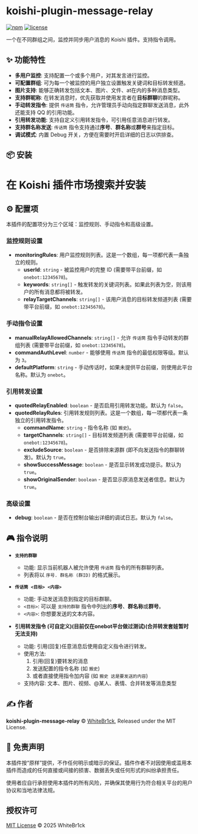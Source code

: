 # koishi-plugin-message-relay

[![npm](https://img.shields.io/npm/v/koishi-plugin-message-relay)](https://www.npmjs.com/package/koishi-plugin-message-relay)
[![license](https://img.shields.io/npm/l/koishi-plugin-message-relay)](https://github.com/WhiteBr1ck/koishi-plugin-message-relay/blob/main/LICENSE)

一个在不同群组之间，监控并同步用户消息的 Koishi 插件。支持指令调用。

## ✨ 功能特性

- **多用户监控**: 支持配置一个或多个用户，对其发言进行监控。
- **可配置群组**: 可为每一个被监控的用户独立设置触发关键词和目标转发频道。
- **图片支持**: 能够正确转发包括文本、图片、文件、at在内的多种消息类型。
- **支持群昵称**: 在转发消息时，优先获取并使用发言者在**目标群聊**的群昵称。
- **手动转发指令**: 提供 `传话筒` 指令，允许管理员手动向指定群聊发送消息，此外还能支持 QQ 的引用功能。
- **引用转发功能**: 支持自定义引用转发指令，可引用任意消息进行转发。
- **支持群名称发送**: `传话筒` 指令支持通过**序号**、**群名称**或**群号**来指定目标。
- **调试模式**: 内置 Debug 开关，方便在需要时开启详细的日志以供排查。

## 📦 安装

# 在 Koishi 插件市场搜索并安装


## ⚙️ 配置项

本插件的配置项分为三个区域：监控规则、手动指令和高级设置。

### 监控规则设置

- **monitoringRules**: 用户监控规则列表。这是一个数组，每一项都代表一条独立的规则。
  - **userId**: `string` - 被监控用户的完整 ID (需要带平台前缀，如 `onebot:12345678`)。
  - **keywords**: `string[]` - 触发转发的关键词列表。如果此列表为空，则该用户的所有消息都将被转发。
  - **relayTargetChannels**: `string[]` - 该用户消息的目标转发频道列表 (需要带平台前缀，如 `onebot:12345678`)。

### 手动指令设置

- **manualRelayAllowedChannels**: `string[]` - 允许 `传话筒` 指令手动转发的群组列表 (需要带平台前缀，如 `onebot:12345678`)。
- **commandAuthLevel**: `number` - 能够使用 `传话筒` 指令的最低权限等级。默认为 `3`。
- **defaultPlatform**: `string` - 手动传话时，如果未提供平台前缀，则使用此平台名称。默认为 `onebot`。

### 引用转发设置

- **quotedRelayEnabled**: `boolean` - 是否启用引用转发功能。默认为 `false`。
- **quotedRelayRules**: 引用转发规则列表。这是一个数组，每一项都代表一条独立的引用转发指令。
  - **commandName**: `string` - 指令名称 (如 `搬史`)。
  - **targetChannels**: `string[]` - 目标转发频道列表 (需要带平台前缀，如 `onebot:12345678`)。
  - **excludeSource**: `boolean` - 是否排除来源群 (即不向发送指令的群聊转发)。默认为 `true`。
  - **showSuccessMessage**: `boolean` - 是否显示转发成功提示。默认为 `true`。
  - **showOriginalSender**: `boolean` - 是否显示原消息发送者信息。默认为 `true`。

### 高级设置

- **debug**: `boolean` - 是否在控制台输出详细的调试日志。默认为 `false`。

## 🎮 指令说明

- **`支持的群聊`**
  - 功能: 显示当前机器人被允许使用 `传话筒` 指令的所有群聊列表。
  - 列表将以 `序号. 群名称 (群ID)` 的格式展示。

- **`传话筒 <目标> <内容>`**
  - 功能: 手动发送消息到指定的目标群聊。
  - `<目标>`: 可以是 `支持的群聊` 指令中列出的**序号**、**群名称**或**群号**。
  - `<内容>`: 你想要发送的文本内容。

- **引用转发指令 (可自定义)(目前仅在onebot平台做过测试)(合并转发套娃暂时无法支持)**
  - 功能: 引用(回复)任意消息后使用自定义指令进行转发。
  - 使用方法: 
    1. 引用(回复)要转发的消息
    2. 发送配置的指令名称 (如 `搬史`)
    3. 或者直接使用指令加内容 (如 `搬史 这是要发送的内容`)
  - 支持内容: 文本、图片、视频、@某人、表情、合并转发等消息类型

## ✍️ 作者

**koishi-plugin-message-relay** © [WhiteBr1ck](https://github.com/WhiteBr1ck), Released under the MIT License.

## 📄 免责声明

本插件按“原样”提供，不作任何明示或暗示的保证。插件作者不对因使用或滥用本插件而造成的任何直接或间接的损害、数据丢失或任何形式的纠纷承担责任。

使用者应自行承担使用本插件的所有风险，并确保其使用行为符合相关平台的用户协议和当地法律法规。

## 授权许可

[MIT License](https://github.com/WhiteBr1ck/koishi-plugin-message-relay/blob/main/LICENSE) © 2025 WhiteBr1ck